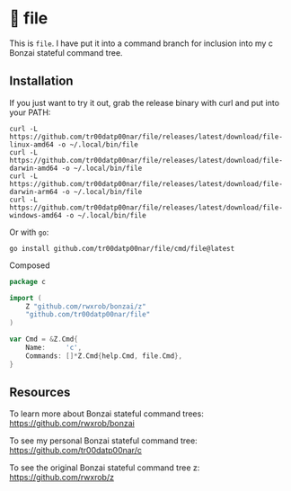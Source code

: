 # :deciduous_tree: file

This is `file`. I have put it into a command branch for inclusion into my c Bonzai stateful command tree.

## Installation

If you just want to try it out, grab the release binary with curl and put into your PATH:

```
curl -L https://github.com/tr00datp00nar/file/releases/latest/download/file-linux-amd64 -o ~/.local/bin/file
curl -L https://github.com/tr00datp00nar/file/releases/latest/download/file-darwin-amd64 -o ~/.local/bin/file
curl -L https://github.com/tr00datp00nar/file/releases/latest/download/file-darwin-arm64 -o ~/.local/bin/file
curl -L https://github.com/tr00datp00nar/file/releases/latest/download/file-windows-amd64 -o ~/.local/bin/file
```

Or with `go`:

```shell
go install github.com/tr00datp00nar/file/cmd/file@latest
```

Composed

```go
package c

import (
	Z "github.com/rwxrob/bonzai/z"
    "github.com/tr00datp00nar/file"
)

var Cmd = &Z.Cmd{
	Name:     'c',
    Commands: []*Z.Cmd{help.Cmd, file.Cmd},
}
```

## Resources

To learn more about Bonzai stateful command trees: https://github.com/rwxrob/bonzai

To see my personal Bonzai stateful command tree: https://github.com/tr00datp00nar/c

To see the original Bonzai stateful command tree z: https://github.com/rwxrob/z
